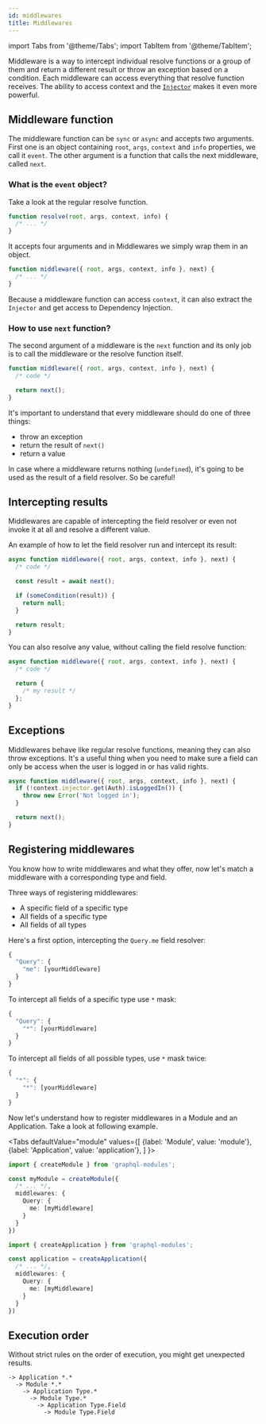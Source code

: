 ```yaml
---
id: middlewares
title: Middlewares
---
```


import Tabs from '@theme/Tabs';
import TabItem from '@theme/TabItem';

Middleware is a way to intercept individual resolve functions or a group of them and return a different result or throw an exception based on a condition. Each middleware can access everything that resolve function receives. The ability to access context and the [`Injector`](../di/introduction.md) makes it even more powerful.

## Middleware function

The middleware function can be `sync` or `async` and accepts two arguments. First one is an object containing `root`, `args`, `context` and `info` properties, we call it `event`. The other argument is a function that calls the next middleware, called `next`.

### What is the `event` object?

Take a look at the regular resolve function.

```typescript
function resolve(root, args, context, info) {
  /* ... */
}
```

It accepts four arguments and in Middlewares we simply wrap them in an object.

```typescript
function middleware({ root, args, context, info }, next) {
  /* ... */
}
```

Because a middleware function can access `context`, it can also extract the `Injector` and get access to Dependency Injection.

### How to use `next` function?

The second argument of a middleware is the `next` function and its only job is to call the middleware or the resolve function itself.

```typescript
function middleware({ root, args, context, info }, next) {
  /* code */

  return next();
}
```

It's important to understand that every middleware should do one of three things:

- throw an exception
- return the result of `next()`
- return a value

In case where a middleware returns nothing (`undefined`), it's going to be used as the result of a field resolver. So be careful!

## Intercepting results

Middlewares are capable of intercepting the field resolver or even not invoke it at all and resolve a different value.

An example of how to let the field resolver run and intercept its result:

```typescript
async function middleware({ root, args, context, info }, next) {
  /* code */

  const result = await next();

  if (someCondition(result)) {
    return null;
  }

  return result;
}
```

You can also resolve any value, without calling the field resolve function:

```typescript
async function middleware({ root, args, context, info }, next) {
  /* code */

  return {
    /* my result */
  };
}
```

## Exceptions

Middlewares behave like regular resolve functions, meaning they can also throw exceptions. It's a useful thing when you need to make sure a field can only be access when the user is logged in or has valid rights.

```typescript
async function middleware({ root, args, context, info }, next) {
  if (!context.injector.get(Auth).isLoggedIn()) {
    throw new Error('Not logged in');
  }

  return next();
}
```

## Registering middlewares

You know how to write middlewares and what they offer, now let's match a middleware with a corresponding type and field.

Three ways of registering middlewares:

- A specific field of a specific type
- All fields of a specific type
- All fields of all types

Here's a first option, intercepting the `Query.me` field resolver:

```typescript
{
  "Query": {
    "me": [yourMiddleware]
  }
}
```

To intercept all fields of a specific type use `*` mask:

```typescript
{
  "Query": {
    "*": [yourMiddleware]
  }
}
```

To intercept all fields of all possible types, use `*` mask twice:

```typescript
{
  "*": {
    "*": [yourMiddleware]
  }
}
```

Now let's understand how to register middlewares in a Module and an Application. Take a look at following example.

<Tabs
defaultValue="module"
values={[
{label: 'Module', value: 'module'},
{label: 'Application', value: 'application'},
]
}>
<TabItem value="module">

```typescript
import { createModule } from 'graphql-modules';

const myModule = createModule({
  /* ... */,
  middlewares: {
    Query: {
      me: [myMiddleware]
    }
  }
})
```

</TabItem>
<TabItem value="application">

```typescript
import { createApplication } from 'graphql-modules';

const application = createApplication({
  /* ... */,
  middlewares: {
    Query: {
      me: [myMiddleware]
    }
  }
})
```

</TabItem>
</Tabs>

## Execution order

Without strict rules on the order of execution, you might get unexpected results.

```log
-> Application *.*
  -> Module *.*
    -> Application Type.*
      -> Module Type.*
        -> Application Type.Field
          -> Module Type.Field
```
